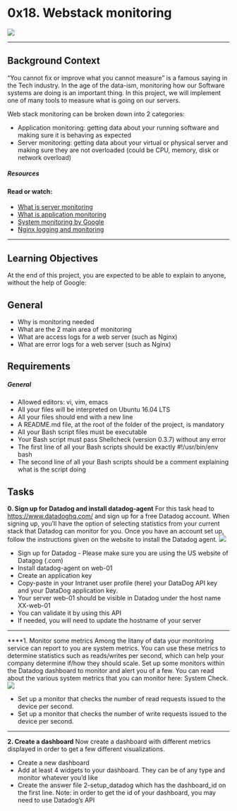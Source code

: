 # 0x18. Webstack monitoring

[![](https://s3.amazonaws.com/intranet-projects-files/holbertonschool-sysadmin_devops/281/hb3pAsO.png)](https://s3.amazonaws.com/intranet-projects-files/holbertonschool-sysadmin_devops/281/hb3pAsO.png)

------------

## Background Context
“You cannot fix or improve what you cannot measure” is a famous saying in the Tech industry. In the age of the data-ism, monitoring how our Software systems are doing is an important thing. In this project, we will implement one of many tools to measure what is going on our servers.

Web stack monitoring can be broken down into 2 categories:

- Application monitoring: getting data about your running software and making sure it is behaving as expected
- Server monitoring: getting data about your virtual or physical server and making sure they are not overloaded (could be CPU, memory, disk or network overload)

##### Resources
#### Read or watch:

- [What is server monitoring](https://www.sumologic.com/glossary/server-monitoring/ "What is server monitoring")
- [What is application monitoring](https://en.wikipedia.org/wiki/Application_performance_management "What is application monitoring")
- [System monitoring by Google](https://sre.google/sre-book/monitoring-distributed-systems/ "System monitoring by Google")
- [Nginx logging and monitoring](https://docs.nginx.com/nginx/admin-guide/monitoring/logging/ "Nginx logging and monitoring")

------------

## Learning Objectives
At the end of this project, you are expected to be able to explain to anyone, without the help of Google:

## General
- Why is monitoring needed
- What are the 2 main area of monitoring
- What are access logs for a web server (such as Nginx)
- What are error logs for a web server (such as Nginx)

## Requirements
##### General
- Allowed editors: vi, vim, emacs
- All your files will be interpreted on Ubuntu 16.04 LTS
- All your files should end with a new line
- A README.md file, at the root of the folder of the project, is mandatory
- All your Bash script files must be executable
- Your Bash script must pass Shellcheck (version 0.3.7) without any error
- The first line of all your Bash scripts should be exactly #!/usr/bin/env bash
- The second line of all your Bash scripts should be a comment explaining what is the script doing

## Tasks
**0. Sign up for Datadog and install datadog-agent**
For this task head to https://www.datadoghq.com/ and sign up for a free Datadog account. When signing up, you’ll have the option of selecting statistics from your current stack that Datadog can monitor for you. Once you have an account set up, follow the instructions given on the website to install the Datadog agent.
[![](https://holbertonintranet.s3.amazonaws.com/uploads/medias/2019/6/6b0ea6345a6375437845.png?X-Amz-Algorithm=AWS4-HMAC-SHA256&X-Amz-Credential=AKIARDDGGGOU5BHMTQX4%2F20220601%2Fus-east-1%2Fs3%2Faws4_request&X-Amz-Date=20220601T164529Z&X-Amz-Expires=86400&X-Amz-SignedHeaders=host&X-Amz-Signature=338b588de6d6c3a049a2d0f6f7c74d1235be650dcbf940ebbe66dad86e3a2417)](https://holbertonintranet.s3.amazonaws.com/uploads/medias/2019/6/6b0ea6345a6375437845.png?X-Amz-Algorithm=AWS4-HMAC-SHA256&X-Amz-Credential=AKIARDDGGGOU5BHMTQX4%2F20220601%2Fus-east-1%2Fs3%2Faws4_request&X-Amz-Date=20220601T164529Z&X-Amz-Expires=86400&X-Amz-SignedHeaders=host&X-Amz-Signature=338b588de6d6c3a049a2d0f6f7c74d1235be650dcbf940ebbe66dad86e3a2417)
- Sign up for Datadog - Please make sure you are using the US website of Datagog (.com)
- Install datadog-agent on web-01
- Create an application key
- Copy-paste in your Intranet user profile (here) your DataDog API key and your DataDog application key.
- Your server web-01 should be visible in Datadog under the host name XX-web-01
- You can validate it by using this API
- If needed, you will need to update the hostname of your server

------------

****1. Monitor some metrics
Among the litany of data your monitoring service can report to you are system metrics. You can use these metrics to determine statistics such as reads/writes per second, which can help your company determine if/how they should scale. Set up some monitors within the Datadog dashboard to monitor and alert you of a few. You can read about the various system metrics that you can monitor here: System Check.
[![](https://holbertonintranet.s3.amazonaws.com/uploads/medias/2019/6/6a4551974aadc181e97a.png?X-Amz-Algorithm=AWS4-HMAC-SHA256&X-Amz-Credential=AKIARDDGGGOU5BHMTQX4%2F20220601%2Fus-east-1%2Fs3%2Faws4_request&X-Amz-Date=20220601T164529Z&X-Amz-Expires=86400&X-Amz-SignedHeaders=host&X-Amz-Signature=0a19d5a5cbdaa569a4feafe3ee4591fef8731453f60657f2bb6c4f4b1237cdc8)](https://holbertonintranet.s3.amazonaws.com/uploads/medias/2019/6/6a4551974aadc181e97a.png?X-Amz-Algorithm=AWS4-HMAC-SHA256&X-Amz-Credential=AKIARDDGGGOU5BHMTQX4%2F20220601%2Fus-east-1%2Fs3%2Faws4_request&X-Amz-Date=20220601T164529Z&X-Amz-Expires=86400&X-Amz-SignedHeaders=host&X-Amz-Signature=0a19d5a5cbdaa569a4feafe3ee4591fef8731453f60657f2bb6c4f4b1237cdc8)



- Set up a monitor that checks the number of read requests issued to the device per second.
- Set up a monitor that checks the number of write requests issued to the device per second.

------------

**2. Create a dashboard**
Now create a dashboard with different metrics displayed in order to get a few different visualizations.

- Create a new dashboard
- Add at least 4 widgets to your dashboard. They can be of any type and monitor whatever you’d like
- Create the answer file 2-setup_datadog which has the dashboard_id on the first line. Note: in order to get the id of your dashboard, you may need to use Datadog’s API
